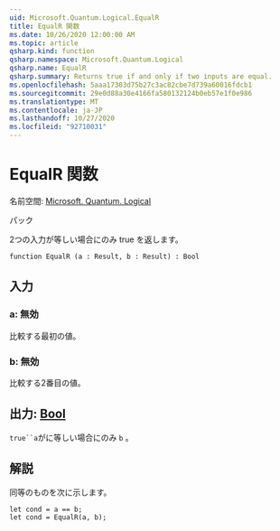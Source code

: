 ```yaml
---
uid: Microsoft.Quantum.Logical.EqualR
title: EqualR 関数
ms.date: 10/26/2020 12:00:00 AM
ms.topic: article
qsharp.kind: function
qsharp.namespace: Microsoft.Quantum.Logical
qsharp.name: EqualR
qsharp.summary: Returns true if and only if two inputs are equal.
ms.openlocfilehash: 5aaa17303d75b27c3ac82cbe7d739a60016fdcb1
ms.sourcegitcommit: 29e0d88a30e4166fa580132124b0eb57e1f0e986
ms.translationtype: MT
ms.contentlocale: ja-JP
ms.lasthandoff: 10/27/2020
ms.locfileid: "92710031"
---
```

# <a name="equalr-function"></a>EqualR 関数

名前空間: [Microsoft. Quantum. Logical](xref:Microsoft.Quantum.Logical)

パック [](https://nuget.org/packages/)


2つの入力が等しい場合にのみ true を返します。

```qsharp
function EqualR (a : Result, b : Result) : Bool
```


## <a name="input"></a>入力

### <a name="a--__invalidresult__"></a>a: __無効 <Result>__

比較する最初の値。


### <a name="b--__invalidresult__"></a>b: __無効 <Result>__

比較する2番目の値。



## <a name="output--bool"></a>出力: [Bool](xref:microsoft.quantum.lang-ref.bool)

`true``a`がに等しい場合にのみ `b` 。

## <a name="remarks"></a>解説

同等のものを次に示します。

```Q#
let cond = a == b;
let cond = EqualR(a, b);
```